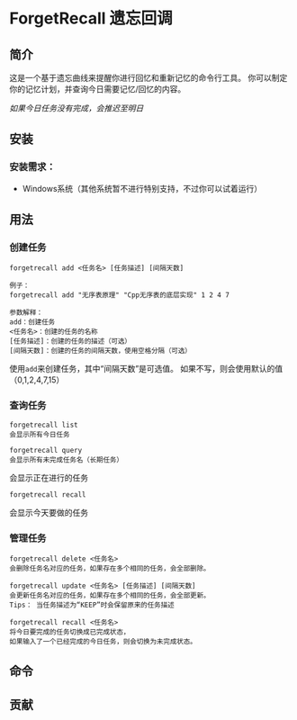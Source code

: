 # ForgetRecall 遗忘回调
## 简介
这是一个基于遗忘曲线来提醒你进行回忆和重新记忆的命令行工具。
你可以制定你的记忆计划，并查询今日需要记忆/回忆的内容。

_如果今日任务没有完成，会推迟至明日_

## 安装
### 安装需求：
- Windows系统（其他系统暂不进行特别支持，不过你可以试着运行）

## 用法
### 创建任务
```shell
forgetrecall add <任务名> [任务描述] [间隔天数]

例子：
forgetrecall add "无序表原理" "Cpp无序表的底层实现" 1 2 4 7

参数解释：
add：创建任务
<任务名>：创建的任务的名称
[任务描述]：创建的任务的描述（可选）
[间隔天数]：创建的任务的间隔天数，使用空格分隔（可选）
```
使用`add`来创建任务，其中“间隔天数”是可选值。
如果不写，则会使用默认的值（0,1,2,4,7,15）

### 查询任务
```shell
forgetrecall list
会显示所有今日任务

forgetrecall query
会显示所有未完成任务名（长期任务）
```
会显示正在进行的任务

```shell
forgetrecall recall
```
会显示今天要做的任务

### 管理任务
```shell
forgetrecall delete <任务名>
会删除任务名对应的任务，如果存在多个相同的任务，会全部删除。

forgetrecall update <任务名> [任务描述] [间隔天数]
会更新任务名对应的任务，如果存在多个相同的任务，会全部更新。
Tips： 当任务描述为“KEEP”时会保留原来的任务描述

forgetrecall recall <任务名>
将今日要完成的任务切换成已完成状态，
如果输入了一个已经完成的今日任务，则会切换为未完成状态。

```

## 命令

## 贡献